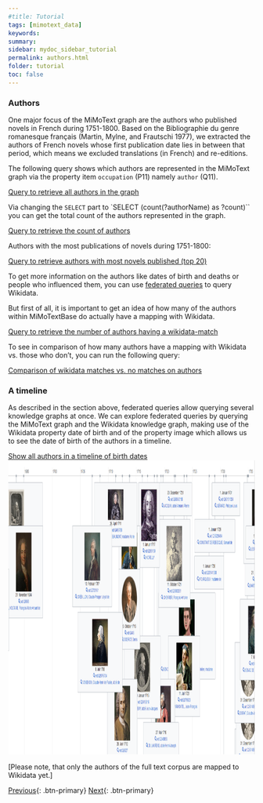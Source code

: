 ```yaml
---
#title: Tutorial
tags: [mimotext_data]
keywords:
summary:
sidebar: mydoc_sidebar_tutorial
permalink: authors.html
folder: tutorial
toc: false
---
```


### **Authors**

One major focus of the MiMoText graph are the authors who published novels in French during 1751-1800. Based on the Bibliographie du genre romanesque français (Martin, Mylne, and Frautschi 1977), we extracted the authors of French novels whose first publication date lies in between that period, which means we excluded translations (in French) and re-editions.

The following query shows which authors are represented in the MiMoText graph via the property item `occupation` (P11) namely `author` (Q11).

[Query to retrieve all authors in the graph](https://tinyurl.com/y569bduk)

Via changing the `SELECT` part to `SELECT (count(?authorName) as ?count)`` you can get the total count of the authors represented in the graph.

[Query to retrieve the count of authors](https://tinyurl.com/2zxhkpom)

Authors with the most publications of novels during 1751-1800:

[Query to retrieve authors with most novels published (top 20)](https://tinyurl.com/2llk5jau)

To get more information on the authors like dates of birth and deaths or people who influenced them, you can use [federated queries](./federated.html) to query Wikidata.

But first of all, it is important to get an idea of how many of the authors within MiMoTextBase do actually have a mapping with Wikidata.

[Query to retrieve the number of authors having a wikidata-match](https://tinyurl.com/2zscslwj)

To see in comparison of how many authors have a mapping with Wikidata vs. those who don’t, you can run the following query:

[Comparison of wikidata matches vs. no matches on authors](https://tinyurl.com/2qzou3h8)

### **A timeline**

As described in the section above, federated queries allow querying several knowledge graphs at once. We can explore federated queries by querying the MiMoText graph and the Wikidata knowledge graph, making use of the Wikidata property date of birth and of the property image which allows us to see the date of birth of the authors in a timeline.

[Show all authors in a timeline of birth dates](https://tinyurl.com/28x5ajjy)
<img src="images/timeline_authors.PNG" alt="timeline" height="600" width="800"/>

[Please note, that only the authors of the full text corpus are mapped to Wikidata yet.]

[Previous](./federated.html){: .btn-primary} [Next](./novels.html){: .btn-primary}
